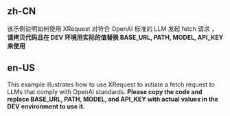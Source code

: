 ## zh-CN

该示例说明如何使用 XRequest 对符合 OpenAI 标准的 LLM 发起 fetch 请求 ，**请拷贝代码且在 DEV 环境用实际的值替换 BASE_URL, PATH, MODEL, API_KEY 来使用**

## en-US

This example illustrates how to use XRequest to initiate a fetch request to LLMs that comply with OpenAI standards. **Please copy the code and replace BASE_URL, PATH, MODEL, and API_KEY with actual values in the DEV environment to use it.**
